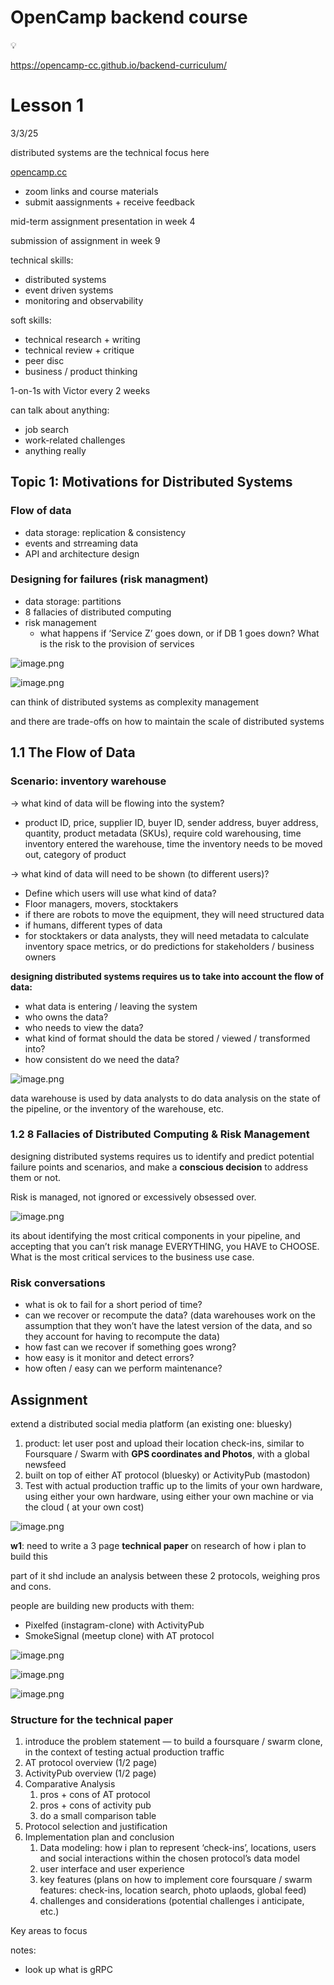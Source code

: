 # OpenCamp backend course

<aside>
💡

https://opencamp-cc.github.io/backend-curriculum/

</aside>

# Lesson 1

3/3/25

distributed systems are the technical focus here

[opencamp.cc](http://opencamp.cc)

- zoom links and course materials
- submit aassignments + receive feedback

mid-term assignment presentation in week 4

submission of assignment in week 9

technical skills:

- distributed systems
- event driven systems
- monitoring and observability

soft skills:

- technical research + writing
- technical review + critique
- peer disc
- business / product thinking

1-on-1s with Victor every 2 weeks

can talk about anything:

- job search
- work-related challenges
- anything really

## Topic 1: Motivations for Distributed Systems

### Flow of data

- data storage: replication & consistency
- events and strreaming data
- API and architecture design

### Designing for failures (risk managment)

- data storage: partitions
- 8 fallacies of distributed computing
- risk management
  - what happens if ‘Service Z’ goes down, or if DB 1 goes down? What is the risk to the provision of services

![image.png](attachment:5febd275-3ffa-44ac-ab19-f11cb5ed73ad:image.png)

![image.png](attachment:e7a2ebce-ffbd-4252-94e8-9f4f4292fe20:image.png)

can think of distributed systems as complexity management

and there are trade-offs on how to maintain the scale of distributed systems

## 1.1 The Flow of Data

### **Scenario: inventory warehouse**

→ what kind of data will be flowing into the system?

- product ID, price, supplier ID, buyer ID, sender address, buyer address, quantity, product metadata (SKUs), require cold warehousing, time inventory entered the warehouse, time the inventory needs to be moved out, category of product

→ what kind of data will need to be shown (to different users)?

- Define which users will use what kind of data?
- Floor managers, movers, stocktakers
- if there are robots to move the equipment, they will need structured data
- if humans, different types of data
- for stocktakers or data analysts, they will need metadata to calculate inventory space metrics, or do predictions for stakeholders / business owners

**designing distributed systems requires us to take into account the flow of data:**

- what data is entering / leaving the system
- who owns the data?
- who needs to view the data?
- what kind of format should the data be stored / viewed / transformed into?
- how consistent do we need the data?

![image.png](attachment:14f4da6e-252c-4429-a540-df581d543bfe:image.png)

data warehouse is used by data analysts to do data analysis on the state of the pipeline, or the inventory of the warehouse, etc.

### 1.2 8 Fallacies of Distributed Computing & Risk Management

designing distributed systems requires us to identify and predict potential failure points and scenarios, and make a **conscious decision** to address them or not.

Risk is managed, not ignored or excessively obsessed over.

![image.png](attachment:36e9c780-7a98-4820-a5ae-1a627cbde3a0:image.png)

its about identifying the most critical components in your pipeline, and accepting that you can’t risk manage EVERYTHING, you HAVE to CHOOSE. What is the most critical services to the business use case.

### Risk conversations

- what is ok to fail for a short period of time?
- can we recover or recompute the data? (data warehouses work on the assumption that they won’t have the latest version of the data, and so they account for having to recompute the data)
- how fast can we recover if something goes wrong?
- how easy is it monitor and detect errors?
- how often / easy can we perform maintenance?

## Assignment

extend a distributed social media platform (an existing one: bluesky)

1. product: let user post and upload their location check-ins, similar to Foursquare / Swarm with **GPS coordinates and Photos**, with a global newsfeed
2. built on top of either AT protocol (bluesky) or ActivityPub (mastodon)
3. Test with actual production traffic up to the limits of your own hardware, using either your own hardware, using either your own machine or via the cloud ( at your own cost)

![image.png](attachment:5462a999-0474-4404-9873-fc5393228b85:image.png)

**w1**: need to write a 3 page **technical paper** on research of how i plan to build this

part of it shd include an analysis between these 2 protocols, weighing pros and cons.

people are building new products with them:

- Pixelfed (instagram-clone) with ActivityPub
- SmokeSignal (meetup clone) with AT protocol

![image.png](attachment:69d31e63-d870-4403-9879-f7b034ea7169:image.png)

![image.png](attachment:ccf24b83-f41e-47ca-bcfa-c9dbe9242bb4:image.png)

![image.png](attachment:6b0aa898-1580-4fc3-aef8-489d21728333:image.png)

### Structure for the technical paper

1. introduce the problem statement — to build a foursquare / swarm clone, in the context of testing actual production traffic
2. AT protocol overview (1/2 page)
3. ActivityPub overview (1/2 page)
4. Comparative Analysis
   1. pros + cons of AT protocol
   2. pros + cons of activity pub
   3. do a small comparison table
5. Protocol selection and justification
6. Implementation plan and conclusion
   1. Data modeling: how i plan to represent ‘check-ins’, locations, users and social interactions within the chosen protocol’s data model
   2. user interface and user experience
   3. key features (plans on how to implement core foursquare / swarm features: check-ins, location search, photo uplaods, global feed)
   4. challenges and considerations (potential challenges i anticipate, etc.)

Key areas to focus

notes:

- look up what is gRPC
